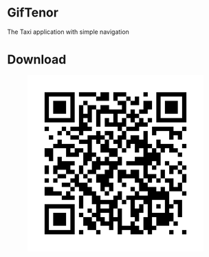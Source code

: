 # GifTenor
The Taxi application with simple navigation

# Download

<p align="center">
  <img src="qr-code.gif" alt="qrcode gif"/>
</p>
